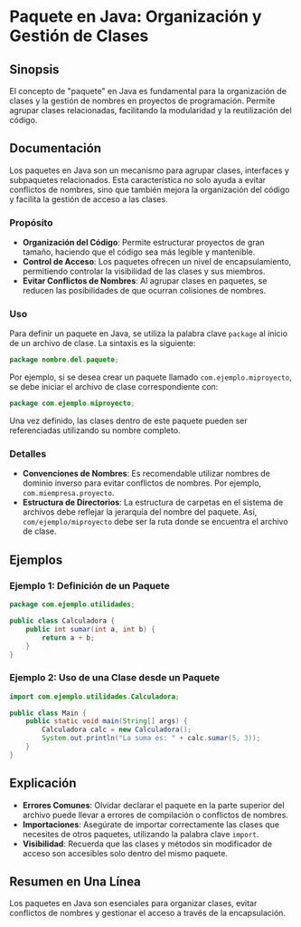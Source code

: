 <!--
Meta Description: # Paquete en Java: Organización y Gestión de Clases ## Sinopsis El concepto de "paquete" en Java es fundamental para la organización de clases y la ge...
Meta Keywords: paquete, clases, java, nombres, ejemplo
-->

# Paquete en Java: Organización y Gestión de Clases

## Sinopsis
El concepto de "paquete" en Java es fundamental para la organización de clases y la gestión de nombres en proyectos de programación. Permite agrupar clases relacionadas, facilitando la modularidad y la reutilización del código.

## Documentación
Los paquetes en Java son un mecanismo para agrupar clases, interfaces y subpaquetes relacionados. Esta característica no solo ayuda a evitar conflictos de nombres, sino que también mejora la organización del código y facilita la gestión de acceso a las clases.

### Propósito
- **Organización del Código**: Permite estructurar proyectos de gran tamaño, haciendo que el código sea más legible y mantenible.
- **Control de Acceso**: Los paquetes ofrecen un nivel de encapsulamiento, permitiendo controlar la visibilidad de las clases y sus miembros.
- **Evitar Conflictos de Nombres**: Al agrupar clases en paquetes, se reducen las posibilidades de que ocurran colisiones de nombres.

### Uso
Para definir un paquete en Java, se utiliza la palabra clave `package` al inicio de un archivo de clase. La sintaxis es la siguiente:

```java
package nombre.del.paquete;
```

Por ejemplo, si se desea crear un paquete llamado `com.ejemplo.miproyecto`, se debe iniciar el archivo de clase correspondiente con:

```java
package com.ejemplo.miproyecto;
```

Una vez definido, las clases dentro de este paquete pueden ser referenciadas utilizando su nombre completo.

### Detalles
- **Convenciones de Nombres**: Es recomendable utilizar nombres de dominio inverso para evitar conflictos de nombres. Por ejemplo, `com.miempresa.proyecto`.
- **Estructura de Directorios**: La estructura de carpetas en el sistema de archivos debe reflejar la jerarquía del nombre del paquete. Así, `com/ejemplo/miproyecto` debe ser la ruta donde se encuentra el archivo de clase.

## Ejemplos
### Ejemplo 1: Definición de un Paquete
```java
package com.ejemplo.utilidades;

public class Calculadora {
    public int sumar(int a, int b) {
        return a + b;
    }
}
```

### Ejemplo 2: Uso de una Clase desde un Paquete
```java
import com.ejemplo.utilidades.Calculadora;

public class Main {
    public static void main(String[] args) {
        Calculadora calc = new Calculadora();
        System.out.println("La suma es: " + calc.sumar(5, 3));
    }
}
```

## Explicación
- **Errores Comunes**: Olvidar declarar el paquete en la parte superior del archivo puede llevar a errores de compilación o conflictos de nombres.
- **Importaciones**: Asegúrate de importar correctamente las clases que necesites de otros paquetes, utilizando la palabra clave `import`.
- **Visibilidad**: Recuerda que las clases y métodos sin modificador de acceso son accesibles solo dentro del mismo paquete.

## Resumen en Una Línea
Los paquetes en Java son esenciales para organizar clases, evitar conflictos de nombres y gestionar el acceso a través de la encapsulación.